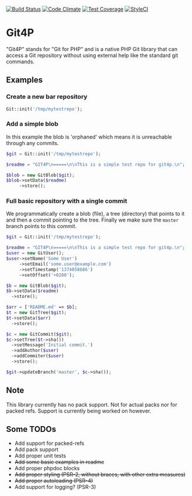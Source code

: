 [![Build Status](https://travis-ci.org/git4p/git4p.svg?branch=master)](https://travis-ci.org/git4p/git4p)
[![Code Climate](https://codeclimate.com/github/git4p/git4p/badges/gpa.svg)](https://codeclimate.com/github/git4p/git4p)
[![Test Coverage](https://codeclimate.com/github/git4p/git4p/badges/coverage.svg)](https://codeclimate.com/github/git4p/git4p/coverage)
[![StyleCI](https://styleci.io/repos/35836750/shield)](https://styleci.io/repos/35836750)

Git4P
=====

"Git4P" stands for "Git for PHP" and is a native PHP Git library that can access
a Git repository without using external help like the standard git commands.

Examples
--------

### Create a new bar repository

```php
Git::init('/tmp/mytestrepo');
```

### Add a simple blob

In this example the blob is 'orphaned' which means it is unreachable through any
commits.

```php
$git = Git::init('/tmp/mytestrepo');

$readme = "GIT4P\n=====\n\nThis is a simple test repo for git4p.\n";

$blob = new GitBlob($git);
$blob->setData($readme)
     ->store();
```

### Full basic repository with a single commit

We programmatically create a blob (file), a tree (directory) that points to it
and then a commit pointing to the tree. Finally we make sure the `master` branch
points to this commit.

```php
$git = Git::init('/tmp/mytestrepo');

$readme = "GIT4P\n=====\n\nThis is a simple test repo for git4p.\n";
$user = new GitUser();
$user->setName('Some User')
     ->setEmail('some.user@example.com')
     ->setTimestamp('1374058686')
     ->setOffset('+0200');

$b = new GitBlob($git);
$b->setData($readme)
  ->store();

$arr = ['README.md' => $b];
$t = new GitTree($git);
$t->setData($arr)
  ->store();

$c = new GitCommit($git);
$c->setTree($t->sha())
  ->setMessage('Initial commit.')
  ->addAuthor($user)
  ->addCommiter($user)
  ->store();

$git->updateBranch('master', $c->sha());
```

Note
----

This library currently has no pack support. Not for actual packs nor for packed
refs. Support is currently being worked on however.

Some TODOs
----------

- Add support for packed-refs
- Add pack support
- Add proper unit tests
- ~~Add some basic examples in readme~~
- Add proper phpdoc blocks
- ~~Add proper styling (PSR-2, without braces, with other extra measures)~~
- ~~Add proper autoloading (PSR-4)~~
- Add support for logging? (PSR-3)
